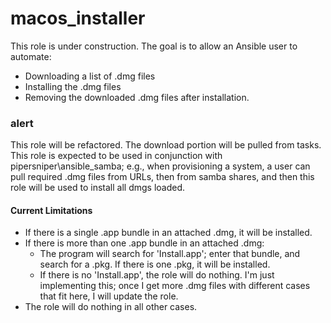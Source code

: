 # macos_installer
This role is under construction. The goal is to allow an Ansible user to automate:
* Downloading a list of .dmg files
* Installing the .dmg files
* Removing the downloaded .dmg files after installation.

### alert
This role will be refactored. The download portion will be pulled from tasks. This role is expected to be used in conjunction with pipersniper\ansible_samba; e.g., when provisioning a system, a user can pull required .dmg files from URLs, then from samba shares, and then this role will be used to install all dmgs loaded.


#### Current Limitations
* If there is a single .app bundle in an attached .dmg, it will
be installed.
* If there is more than one .app bundle in an attached .dmg:
    * The program will search for 'Install.app'; enter that bundle,
    and search for a .pkg. If there is one .pkg, it will be installed.
    * If there is no 'Install.app', the role will do nothing. I'm just
    implementing this; once I get more .dmg files with different cases
    that fit here, I will update the role.
* The role will do nothing in all other cases. 
